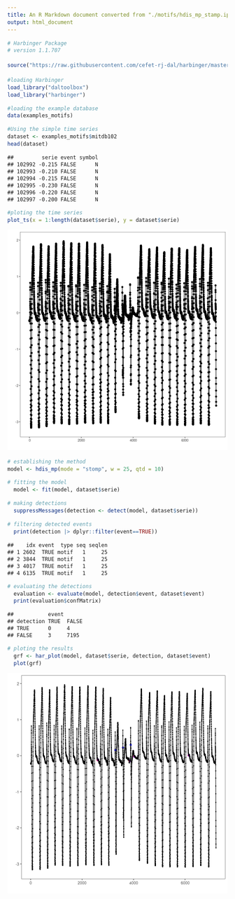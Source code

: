```yaml
---
title: An R Markdown document converted from "./motifs/hdis_mp_stamp.ipynb"
output: html_document
---
```



```r
# Harbinger Package
# version 1.1.707

source("https://raw.githubusercontent.com/cefet-rj-dal/harbinger/master/jupyter.R")

#loading Harbinger
load_library("daltoolbox") 
load_library("harbinger") 
```


```r
#loading the example database
data(examples_motifs)
```


```r
#Using the simple time series
dataset <- examples_motifs$mitdb102
head(dataset)
```

```
##         serie event symbol
## 102992 -0.215 FALSE      N
## 102993 -0.210 FALSE      N
## 102994 -0.215 FALSE      N
## 102995 -0.230 FALSE      N
## 102996 -0.220 FALSE      N
## 102997 -0.200 FALSE      N
```


```r
#ploting the time series
plot_ts(x = 1:length(dataset$serie), y = dataset$serie)
```

![plot of chunk unnamed-chunk-4](hdis_mp_stamp/unnamed-chunk-4-1.png)


```r
# establishing the method  
model <- hdis_mp(mode = "stomp", w = 25, qtd = 10)
```


```r
# fitting the model
  model <- fit(model, dataset$serie)
```


```r
# making detections
  suppressMessages(detection <- detect(model, dataset$serie))
```


```r
# filtering detected events
  print(detection |> dplyr::filter(event==TRUE))
```

```
##    idx event  type seq seqlen
## 1 2602  TRUE motif   1     25
## 2 3844  TRUE motif   1     25
## 3 4017  TRUE motif   1     25
## 4 6135  TRUE motif   1     25
```


```r
# evaluating the detections
  evaluation <- evaluate(model, detection$event, dataset$event)
  print(evaluation$confMatrix)
```

```
##           event      
## detection TRUE  FALSE
## TRUE      0     4    
## FALSE     3     7195
```


```r
# ploting the results
  grf <- har_plot(model, dataset$serie, detection, dataset$event)
  plot(grf)
```

![plot of chunk unnamed-chunk-10](hdis_mp_stamp/unnamed-chunk-10-1.png)

